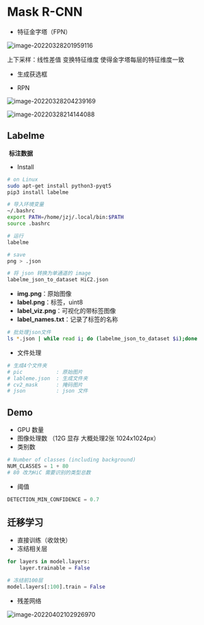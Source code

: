 # Mask R-CNN





- 特征金字塔（FPN）

![image-20220328201959116](https://s2.loli.net/2022/03/28/vkMJYHNCGrzh1Bq.png)

上下采样：线性差值 变换特征维度 使得金字塔每层的特征维度一致



- 生成获选框





- RPN

![image-20220328204239169](https://s2.loli.net/2022/03/28/43YPjIzVvZ8hqA5.png)



![image-20220328214144088](https://s2.loli.net/2022/03/28/pRtd18vPk4SoVFJ.png)



## Labelme

​		**标注数据**



- Install

```bash
# on Linux
sudo apt-get install python3-pyqt5
pip3 install labelme

# 导入环境变量
~/.bashrc
export PATH=/home/jzj/.local/bin:$PATH
source .bashrc

# 运行
labelme

# save
png > .json

# 将 json 转换为单通道的 image
labelme_json_to_dataset HiC2.json
```

- **img.png**：原始图像
- **label.png**：标签，uint8
- **label_viz.png**：可视化的带标签图像
- **label_names.txt**：记录了标签的名称

```bash
# 批处理json文件
ls *.json | while read i; do (labelme_json_to_dataset $i);done
```



- 文件处理

```bash
# 生成4个文件夹
# pic 			: 原始图片
# lableme.json  : 生成文件夹
# cv2_mask 		: 掩码图片
# json 			: json 文件
```



## Demo

- GPU 数量
- 图像处理数 （12G 显存 大概处理2张 1024x1024px）
- 类别数

```python
# Number of classes (including background)
NUM_CLASSES = 1 + 80
# 80 改为HiC 需要识别的类型总数
```

- 阈值

```python 
DETECTION_MIN_CONFIDENCE = 0.7
```



## 迁移学习

- 直接训练（收敛快）
- 冻结相关层

```python
for layers in model.layers:
    layer.trainable = False

# 冻结前100层
model.layers[:100].train = False
```



- 残差网络



![image-20220402102926970](https://s2.loli.net/2022/04/02/uNeELHfm1G6xVF5.png)